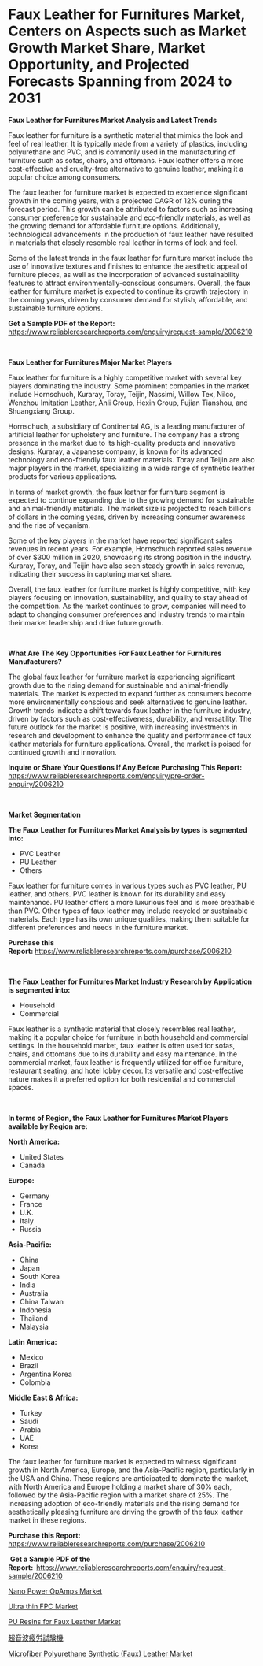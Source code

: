 <p><h1>Faux Leather for Furnitures Market, Centers on Aspects such as Market Growth Market Share, Market Opportunity, and Projected Forecasts Spanning from 2024 to 2031</h1></p><p><strong>Faux Leather for Furnitures Market Analysis and Latest Trends</strong></p>
<p><p>Faux leather for furniture is a synthetic material that mimics the look and feel of real leather. It is typically made from a variety of plastics, including polyurethane and PVC, and is commonly used in the manufacturing of furniture such as sofas, chairs, and ottomans. Faux leather offers a more cost-effective and cruelty-free alternative to genuine leather, making it a popular choice among consumers.</p><p>The faux leather for furniture market is expected to experience significant growth in the coming years, with a projected CAGR of 12% during the forecast period. This growth can be attributed to factors such as increasing consumer preference for sustainable and eco-friendly materials, as well as the growing demand for affordable furniture options. Additionally, technological advancements in the production of faux leather have resulted in materials that closely resemble real leather in terms of look and feel.</p><p>Some of the latest trends in the faux leather for furniture market include the use of innovative textures and finishes to enhance the aesthetic appeal of furniture pieces, as well as the incorporation of advanced sustainability features to attract environmentally-conscious consumers. Overall, the faux leather for furniture market is expected to continue its growth trajectory in the coming years, driven by consumer demand for stylish, affordable, and sustainable furniture options.</p></p>
<p><strong>Get a Sample PDF of the Report:&nbsp;</strong> <a href="https://www.reliableresearchreports.com/enquiry/request-sample/2006210">https://www.reliableresearchreports.com/enquiry/request-sample/2006210</a></p>
<p>&nbsp;</p>
<p><strong>Faux Leather for Furnitures Major Market Players</strong></p>
<p><p>Faux leather for furniture is a highly competitive market with several key players dominating the industry. Some prominent companies in the market include Hornschuch, Kuraray, Toray, Teijin, Nassimi, Willow Tex, Nilco, Wenzhou Imitation Leather, Anli Group, Hexin Group, Fujian Tianshou, and Shuangxiang Group.</p><p>Hornschuch, a subsidiary of Continental AG, is a leading manufacturer of artificial leather for upholstery and furniture. The company has a strong presence in the market due to its high-quality products and innovative designs. Kuraray, a Japanese company, is known for its advanced technology and eco-friendly faux leather materials. Toray and Teijin are also major players in the market, specializing in a wide range of synthetic leather products for various applications.</p><p>In terms of market growth, the faux leather for furniture segment is expected to continue expanding due to the growing demand for sustainable and animal-friendly materials. The market size is projected to reach billions of dollars in the coming years, driven by increasing consumer awareness and the rise of veganism.</p><p>Some of the key players in the market have reported significant sales revenues in recent years. For example, Hornschuch reported sales revenue of over $300 million in 2020, showcasing its strong position in the industry. Kuraray, Toray, and Teijin have also seen steady growth in sales revenue, indicating their success in capturing market share.</p><p>Overall, the faux leather for furniture market is highly competitive, with key players focusing on innovation, sustainability, and quality to stay ahead of the competition. As the market continues to grow, companies will need to adapt to changing consumer preferences and industry trends to maintain their market leadership and drive future growth.</p></p>
<p>&nbsp;</p>
<p><strong>What Are The Key Opportunities For Faux Leather for Furnitures Manufacturers?</strong></p>
<p><p>The global faux leather for furniture market is experiencing significant growth due to the rising demand for sustainable and animal-friendly materials. The market is expected to expand further as consumers become more environmentally conscious and seek alternatives to genuine leather. Growth trends indicate a shift towards faux leather in the furniture industry, driven by factors such as cost-effectiveness, durability, and versatility. The future outlook for the market is positive, with increasing investments in research and development to enhance the quality and performance of faux leather materials for furniture applications. Overall, the market is poised for continued growth and innovation.</p></p>
<p><strong>Inquire or Share Your Questions If Any Before Purchasing This Report:</strong> <a href="https://www.reliableresearchreports.com/enquiry/pre-order-enquiry/2006210">https://www.reliableresearchreports.com/enquiry/pre-order-enquiry/2006210</a></p>
<p>&nbsp;</p>
<p><strong>Market Segmentation</strong></p>
<p><strong>The Faux Leather for Furnitures Market Analysis by types is segmented into:</strong></p>
<p><ul><li>PVC Leather</li><li>PU Leather</li><li>Others</li></ul></p>
<p><p>Faux leather for furniture comes in various types such as PVC leather, PU leather, and others. PVC leather is known for its durability and easy maintenance. PU leather offers a more luxurious feel and is more breathable than PVC. Other types of faux leather may include recycled or sustainable materials. Each type has its own unique qualities, making them suitable for different preferences and needs in the furniture market.</p></p>
<p><strong>Purchase this Report:&nbsp;</strong><a href="https://www.reliableresearchreports.com/purchase/2006210">https://www.reliableresearchreports.com/purchase/2006210</a></p>
<p>&nbsp;</p>
<p><strong>The Faux Leather for Furnitures Market Industry Research by Application is segmented into:</strong></p>
<p><ul><li>Household</li><li>Commercial</li></ul></p>
<p><p>Faux leather is a synthetic material that closely resembles real leather, making it a popular choice for furniture in both household and commercial settings. In the household market, faux leather is often used for sofas, chairs, and ottomans due to its durability and easy maintenance. In the commercial market, faux leather is frequently utilized for office furniture, restaurant seating, and hotel lobby decor. Its versatile and cost-effective nature makes it a preferred option for both residential and commercial spaces.</p></p>
<p>&nbsp;</p>
<p><strong>In terms of Region, the Faux Leather for Furnitures Market Players available by Region are:</strong></p>
<p>
    <p> <strong> North America: </strong>
        <ul>
            <li>United States</li>
            <li>Canada</li>
        </ul>
        </p> 
    <p> <strong> Europe: </strong>
        <ul>
            <li>Germany</li>
            <li>France</li>
            <li>U.K.</li>
            <li>Italy</li>
            <li>Russia</li>
        </ul>
        </p> 
    <p> <strong> Asia-Pacific: </strong>
        <ul>
            <li>China</li>
            <li>Japan</li>
            <li>South Korea</li>
            <li>India</li>
            <li>Australia</li>
            <li>China Taiwan</li>
            <li>Indonesia</li>
            <li>Thailand</li>
            <li>Malaysia</li>
        </ul>
        </p> 
    <p> <strong> Latin America: </strong>
        <ul>
            <li>Mexico</li>
            <li>Brazil</li>
            <li>Argentina Korea</li>
            <li>Colombia</li>
        </ul>
        </p> 
    <p> <strong> Middle East & Africa: </strong>
        <ul>
            <li>Turkey</li>
            <li>Saudi</li>
            <li>Arabia</li>
            <li>UAE</li>
            <li>Korea</li>
        </ul>
    </p>
    </p>
<p><p>The faux leather for furniture market is expected to witness significant growth in North America, Europe, and the Asia-Pacific region, particularly in the USA and China. These regions are anticipated to dominate the market, with North America and Europe holding a market share of 30% each, followed by the Asia-Pacific region with a market share of 25%. The increasing adoption of eco-friendly materials and the rising demand for aesthetically pleasing furniture are driving the growth of the faux leather market in these regions.</p></p>
<p><strong>Purchase this Report: </strong><a href="https://www.reliableresearchreports.com/purchase/2006210">https://www.reliableresearchreports.com/purchase/2006210</a></p>
<p>&nbsp;<strong>Get a Sample PDF of the Report:&nbsp;&nbsp;</strong><a href="https://www.reliableresearchreports.com/enquiry/request-sample/2006210">https://www.reliableresearchreports.com/enquiry/request-sample/2006210</a></p>
<p><strong></strong></p>
<p><p><a href="https://issuu.com/reportprime-2/docs/nano-power-opamps-market-size-2030.pptx">Nano Power OpAmps Market</a></p><p><a href="https://issuu.com/reportprime-2/docs/ultra-thin-fpc-market-size-2030.ppt_74d43782b04cbc">Ultra thin FPC Market</a></p><p><a href="https://github.com/okotobwrhuteie/Market-Research-Report-List-1/blob/main/pu-resins-for-faux-leather-market.md">PU Resins for Faux Leather Market</a></p><p><a href="https://github.com/ycmtqqhvk3273/Market-Research-Report-List-1/blob/main/42120382456.md">超音波疲労試験機</a></p><p><a href="https://github.com/myacatherineblakecaczo9vcsw/Market-Research-Report-List-1/blob/main/microfiber-polyurethane-synthetic-faux-leather-market.md">Microfiber Polyurethane Synthetic (Faux) Leather Market</a></p></p>